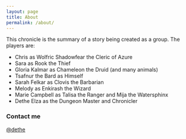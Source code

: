 ```yaml
---
layout: page
title: About
permalink: /about/
---
```


This chronicle is the summary of a story being created as a group. The players
are:

* Chris as Wolfric Shadowfear the Cleric of Azure
* Sara as Rook the Thief
* Gloria Kalmar as Chameleon the Druid (and many animals)
* Tsafnur the Bard as Himself
* Sarah Felkar as Clovis the Barbarian
* Melody as Enkirash the Wizard
* Marie Campbell as Talisa the Ranger and Mija the Watersphinx
* Dethe Elza as the Dungeon Master and Chronicler

### Contact me

[@dethe](https://twitter.com/dethe)
